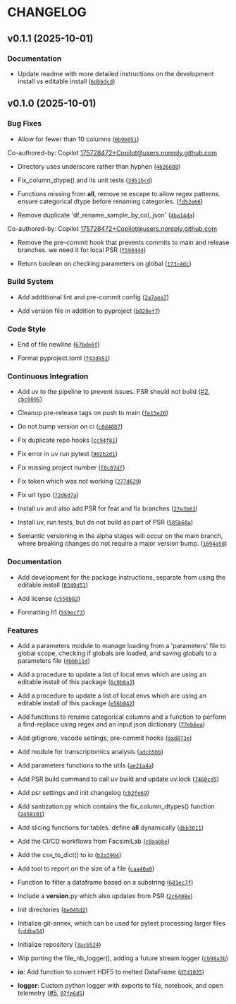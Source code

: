 # CHANGELOG


## v0.1.1 (2025-10-01)

### Documentation

- Update readme with more detailed instructions on the development install vs editable install
  ([`6dbbdcd`](https://github.com/pranavmishra90/faxlab-tools/commit/6dbbdcded2e956636e5a15ba89b042eae2e1bf75))


## v0.1.0 (2025-10-01)

### Bug Fixes

- Allow for fewer than 10 columns
  ([`0b9b051`](https://github.com/pranavmishra90/faxlab-tools/commit/0b9b0517dd35bd321e90f34b2938dfbfa65d50bc))

Co-authored-by: Copilot <175728472+Copilot@users.noreply.github.com>

- Directory uses underscore rather than hyphen
  ([`4b26688`](https://github.com/pranavmishra90/faxlab-tools/commit/4b266888f834813e3fb5fb7ad19c38e56fea8983))

- Fix_column_dtype() and its unit tests
  ([`3951bcd`](https://github.com/pranavmishra90/faxlab-tools/commit/3951bcd9fb26115f44ead45f979526a59b458216))

- Functions missing from __all__, remove re.escape to allow regex patterns. ensure categorical dtype
  before renaming categories.
  ([`fd52e66`](https://github.com/pranavmishra90/faxlab-tools/commit/fd52e6691a038445af9b200ae96bfc118e704954))

- Remove duplicate 'df_rename_sample_by_col_json'
  ([`4ba14da`](https://github.com/pranavmishra90/faxlab-tools/commit/4ba14da301f0e6531b1c468ed9ce6b0178f28d47))

Co-authored-by: Copilot <175728472+Copilot@users.noreply.github.com>

- Remove the pre-commit hook that prevents commits to main and release branches. we need it for
  local PSR
  ([`f594444`](https://github.com/pranavmishra90/faxlab-tools/commit/f59444483479d8bde7f209df9cccc5b3b4c8f2b3))

- Return boolean on checking parameters on global
  ([`173c4dc`](https://github.com/pranavmishra90/faxlab-tools/commit/173c4dcc7f2f48e5b8cda273162722d7ba9f49f9))

### Build System

- Add addtitional lint and pre-commit config
  ([`2a7aea7`](https://github.com/pranavmishra90/faxlab-tools/commit/2a7aea731cdeafc8201e5b1b28aecbbc39e7f801))

- Add version file in addition to pyproject
  ([`b028ef7`](https://github.com/pranavmishra90/faxlab-tools/commit/b028ef7db1bd845a1a117b62bd691479d5001432))

### Code Style

- End of file newline
  ([`67bde6f`](https://github.com/pranavmishra90/faxlab-tools/commit/67bde6febdc17989226c7928b388cff7fd352312))

- Format pyproject.toml
  ([`f43d951`](https://github.com/pranavmishra90/faxlab-tools/commit/f43d9517acfef74a04c3deedc50cdac6d91f01bf))

### Continuous Integration

- Add uv to the pipeline to prevent issues. PSR should not build
  ([#2](https://github.com/pranavmishra90/faxlab-tools/pull/2),
  [`cbc0095`](https://github.com/pranavmishra90/faxlab-tools/commit/cbc0095df61c3947d9d477432496bda5f6cbea04))

- Cleanup pre-release tags on push to main
  ([`fe15e26`](https://github.com/pranavmishra90/faxlab-tools/commit/fe15e2684f6b21e00bac29116205c9ed5b1d92b9))

- Do not bump version on ci
  ([`c0d4887`](https://github.com/pranavmishra90/faxlab-tools/commit/c0d48875b7becaedc98dc810548f3ee4353bd138))

- Fix duplicate repo hooks
  ([`cc94f81`](https://github.com/pranavmishra90/faxlab-tools/commit/cc94f81f37ddd8f37b36229119d3f6cecc3d8af4))

- Fix error in uv run pytest
  ([`902b2d1`](https://github.com/pranavmishra90/faxlab-tools/commit/902b2d1994d0c58c9b12258712a175bbcf0baeb0))

- Fix missing project number
  ([`f8c07df`](https://github.com/pranavmishra90/faxlab-tools/commit/f8c07dfd4c8875952ce4b27e1ce5c299f2a18822))

- Fix token which was not working
  ([`277d629`](https://github.com/pranavmishra90/faxlab-tools/commit/277d62976190e71fb6eb1f78f7daf54f44d73a1f))

- Fix url typo
  ([`72d6d7a`](https://github.com/pranavmishra90/faxlab-tools/commit/72d6d7ae6a036970de75ec0493a762aaab004c55))

- Install uv and also add PSR for feat and fix branches
  ([`27e3b63`](https://github.com/pranavmishra90/faxlab-tools/commit/27e3b63859079509c2dd83a089994f2be9f2cc79))

- Install uv, run tests, but do not build as part of PSR
  ([`585b60a`](https://github.com/pranavmishra90/faxlab-tools/commit/585b60a3aba4c8046908561f8fe87dc8b4852eb1))

- Semantic versioning in the alpha stages will occur on the main branch, where breaking changes do
  not require a major version bump.
  ([`1694a58`](https://github.com/pranavmishra90/faxlab-tools/commit/1694a58f3e46294e8d1b1a64a565aceab09dd0dd))

### Documentation

- Add development for the package instructions, separate from using the editable install
  ([`8349d51`](https://github.com/pranavmishra90/faxlab-tools/commit/8349d51db4fb5fb5e0832eb4238898a8d36d5f45))

- Add license
  ([`c558b82`](https://github.com/pranavmishra90/faxlab-tools/commit/c558b82ff46cbc12c872783147d599607770e01c))

- Formatting h1
  ([`559ecf3`](https://github.com/pranavmishra90/faxlab-tools/commit/559ecf3cff5ad33989607ebd1204e6611ae545f5))

### Features

- Add a parameters module to manage loading from a 'parameters' file to global scope, checking if
  globals are loaded, and saving globals to a parameters file
  ([`4bbb11d`](https://github.com/pranavmishra90/faxlab-tools/commit/4bbb11d0cd50d08da1895b1db9aea827967b088d))

- Add a procedure to update a list of local envs which are using an editable install of this package
  ([`6c0b6a3`](https://github.com/pranavmishra90/faxlab-tools/commit/6c0b6a3f34674b79cef52eff4b15225fa3697e84))

- Add a procedure to update a list of local envs which are using an editable install of this package
  ([`e56b042`](https://github.com/pranavmishra90/faxlab-tools/commit/e56b042962123abe506850ca6713bb18b0f6ad11))

- Add functions to rename categorical columns and a function to perform a find-replace using regex
  and an input json dictionary
  ([`77eb6ea`](https://github.com/pranavmishra90/faxlab-tools/commit/77eb6eaebe3a0fce69b26f312c233ed741fdd459))

- Add gitignore, vscode settings, pre-commit hooks
  ([`dad873e`](https://github.com/pranavmishra90/faxlab-tools/commit/dad873e31885757b8d3bb8156eef30ae960ff04b))

- Add module for transcriptomics analysis
  ([`adcb5bb`](https://github.com/pranavmishra90/faxlab-tools/commit/adcb5bb6153a579bf47ec5a78a5e7a9b1f079a94))

- Add parameters functions to the utils
  ([`ae21a4a`](https://github.com/pranavmishra90/faxlab-tools/commit/ae21a4a81a9ad4b6368babd6da5a45f32ebc3ca3))

- Add PSR build command to call uv build and update uv.lock
  ([`7460cd5`](https://github.com/pranavmishra90/faxlab-tools/commit/7460cd536c8e950630715e0f3e506ac8e22486de))

- Add psr settings and init changelog
  ([`cb2fe69`](https://github.com/pranavmishra90/faxlab-tools/commit/cb2fe696729f6a49159c6e3d11910d0d6a197b69))

- Add santization.py which contains the fix_column_dtypes() function
  ([`2458101`](https://github.com/pranavmishra90/faxlab-tools/commit/2458101657bb091964eb322c8dcb2083f916b522))

- Add slicing functions for tables. define __all__ dynamically
  ([`dbb3611`](https://github.com/pranavmishra90/faxlab-tools/commit/dbb361108744792d116e20a757ebb71f7186bf80))

- Add the CI/CD workflows from FacsimiLab
  ([`c0aabbe`](https://github.com/pranavmishra90/faxlab-tools/commit/c0aabbef60bfae889c5e6433b3a9385592f64aca))

- Add the csv_to_dict() to io
  ([`b2a3904`](https://github.com/pranavmishra90/faxlab-tools/commit/b2a3904723912bef6425b318d72d8d859d6e5a1b))

- Add tool to report on the size of a file
  ([`caa40a0`](https://github.com/pranavmishra90/faxlab-tools/commit/caa40a0f5e2c987fc9ac84723b014e68d231ed23))

- Function to filter a dataframe based on a substring
  ([`681ec7f`](https://github.com/pranavmishra90/faxlab-tools/commit/681ec7f2611037b527036358caa8842e0fe86fb2))

- Include a __version__.py which also updates from PSR
  ([`2c6408e`](https://github.com/pranavmishra90/faxlab-tools/commit/2c6408eece258989ac70d49a778b2f82529c1195))

- Init directories
  ([`6e045d2`](https://github.com/pranavmishra90/faxlab-tools/commit/6e045d2178313805d110d1fdbf5610530cd6fb10))

- Initialize git-annex, which can be used for pytest processing larger files
  ([`cddba54`](https://github.com/pranavmishra90/faxlab-tools/commit/cddba5415be1f8f6e9ce596931ca5bfb210ac0ca))

- Initialize repository
  ([`3acb524`](https://github.com/pranavmishra90/faxlab-tools/commit/3acb5247f6e823f631109faad43ed047e86567fd))

- Wip porting the file_nb_logger(), adding a future stream logger
  ([`cb98a3b`](https://github.com/pranavmishra90/faxlab-tools/commit/cb98a3b49935aadac1cb959c1a72c5a22ac1baaa))

- **io**: Add function to convert HDF5 to melted DataFrame
  ([`d7d1035`](https://github.com/pranavmishra90/faxlab-tools/commit/d7d1035488fff4762082f76afabfb9e7bab7537f))

- **logger**: Custom python logger with exports to file, notebook, and open telemetry
  ([#5](https://github.com/pranavmishra90/faxlab-tools/pull/5),
  [`07fe6d5`](https://github.com/pranavmishra90/faxlab-tools/commit/07fe6d527850a41115ad273345c9d238376c5467))

